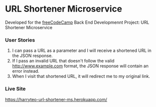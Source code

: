 # URL Shortener Microservice

Developed for the [freeCodeCamp](https://www.freecodecamp.com/) Back End Developmennt Project: URL Shortener Microservice

### User Stories
1.  I can pass a URL as a parameter and I will receive a shortened URL in the JSON response.
2.  If I pass an invalid URL that doesn't follow the valid http://www.example.com format, the JSON response will contain an error instead.
3.  When I visit that shortened URL, it will redirect me to my original link.

### Live Site
https://harryteo-url-shortener-ms.herokuapp.com/
